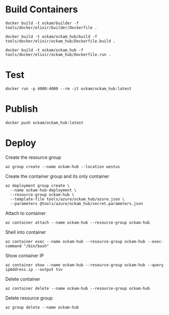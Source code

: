 
# Build Containers

```
docker build -t ockam/builder -f tools/docker/elixir/builder/Dockerfile .
```

```
docker build -t ockam/ockam_hub/build -f tools/docker/elixir/ockam_hub/Dockerfile.build .
```

```
docker build -t ockam/ockam_hub -f tools/docker/elixir/ockam_hub/Dockerfile.run .
```

# Test

```
docker run -p 4000:4000 --rm -it ockam/ockam_hub:latest
```

# Publish

```
docker push ockam/ockam_hub:latest
```

# Deploy

Create the resource group

```
az group create --name ockam-hub --location westus
```

Create the container group and its only container

```
az deployment group create \
  --name ockam-hub-deployment \
  --resource-group ockam-hub \
  --template-file tools/azure/ockam_hub/azure.json \
  --parameters @tools/azure/ockam_hub/secret.parameters.json
```

Attach to container

```
az container attach --name ockam-hub --resource-group ockam-hub
```

Shell into container

```
az container exec --name ockam-hub --resource-group ockam-hub --exec-command "/bin/bash"
```

Show container IP

```
az container show --name ockam-hub --resource-group ockam-hub --query ipAddress.ip --output tsv
```

Delete container

```
az container delete --name ockam-hub --resource-group ockam-hub
```

Delete resource group

```
az group delete --name ockam-hub
```
